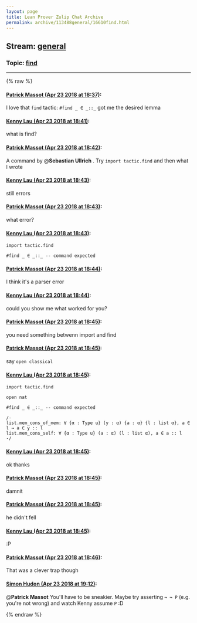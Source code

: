 ```yaml
---
layout: page
title: Lean Prover Zulip Chat Archive 
permalink: archive/113488general/16610find.html
---
```


## Stream: [general](index.html)
### Topic: [find](16610find.html)

---


{% raw %}
#### [ Patrick Massot (Apr 23 2018 at 18:37)](https://leanprover.zulipchat.com/#narrow/stream/113488-general/topic/find/near/125577461):
I love that `find` tactic: `#find _ ∈ _::_` got me the desired lemma

#### [ Kenny Lau (Apr 23 2018 at 18:41)](https://leanprover.zulipchat.com/#narrow/stream/113488-general/topic/find/near/125577595):
what is find?

#### [ Patrick Massot (Apr 23 2018 at 18:42)](https://leanprover.zulipchat.com/#narrow/stream/113488-general/topic/find/near/125577640):
A command by @**Sebastian Ullrich** . Try `import tactic.find` and then what I wrote

#### [ Kenny Lau (Apr 23 2018 at 18:43)](https://leanprover.zulipchat.com/#narrow/stream/113488-general/topic/find/near/125577653):
still errors

#### [ Patrick Massot (Apr 23 2018 at 18:43)](https://leanprover.zulipchat.com/#narrow/stream/113488-general/topic/find/near/125577658):
what error?

#### [ Kenny Lau (Apr 23 2018 at 18:43)](https://leanprover.zulipchat.com/#narrow/stream/113488-general/topic/find/near/125577665):
```lean
import tactic.find

#find _ ∈ _::_ -- command expected

```

#### [ Patrick Massot (Apr 23 2018 at 18:44)](https://leanprover.zulipchat.com/#narrow/stream/113488-general/topic/find/near/125577709):
I think it's a parser error

#### [ Kenny Lau (Apr 23 2018 at 18:44)](https://leanprover.zulipchat.com/#narrow/stream/113488-general/topic/find/near/125577714):
could you show me what worked for you?

#### [ Patrick Massot (Apr 23 2018 at 18:45)](https://leanprover.zulipchat.com/#narrow/stream/113488-general/topic/find/near/125577732):
you need something betwenn import and find

#### [ Patrick Massot (Apr 23 2018 at 18:45)](https://leanprover.zulipchat.com/#narrow/stream/113488-general/topic/find/near/125577734):
say `open classical`

#### [ Kenny Lau (Apr 23 2018 at 18:45)](https://leanprover.zulipchat.com/#narrow/stream/113488-general/topic/find/near/125577738):
```lean
import tactic.find

open nat

#find _ ∈ _::_ -- command expected

/-
list.mem_cons_of_mem: ∀ {α : Type u} (y : α) {a : α} {l : list α}, a ∈ l → a ∈ y :: l
list.mem_cons_self: ∀ {α : Type u} (a : α) (l : list α), a ∈ a :: l
-/
```

#### [ Kenny Lau (Apr 23 2018 at 18:45)](https://leanprover.zulipchat.com/#narrow/stream/113488-general/topic/find/near/125577739):
ok thanks

#### [ Patrick Massot (Apr 23 2018 at 18:45)](https://leanprover.zulipchat.com/#narrow/stream/113488-general/topic/find/near/125577745):
damnit

#### [ Patrick Massot (Apr 23 2018 at 18:45)](https://leanprover.zulipchat.com/#narrow/stream/113488-general/topic/find/near/125577749):
he didn't fell

#### [ Kenny Lau (Apr 23 2018 at 18:45)](https://leanprover.zulipchat.com/#narrow/stream/113488-general/topic/find/near/125577750):
:P

#### [ Patrick Massot (Apr 23 2018 at 18:46)](https://leanprover.zulipchat.com/#narrow/stream/113488-general/topic/find/near/125577754):
That was a clever trap though

#### [ Simon Hudon (Apr 23 2018 at 19:12)](https://leanprover.zulipchat.com/#narrow/stream/113488-general/topic/find/near/125578739):
@**Patrick Massot** You'll have to be sneakier. Maybe try asserting `¬ ¬ P` (e.g. you're not wrong) and watch Kenny assume `P` :D


{% endraw %}
